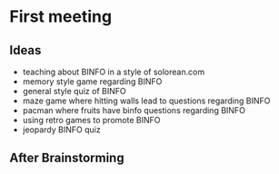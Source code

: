 # First meeting

## Ideas

 - teaching about BINFO in a style of solorean.com
 - memory style game regarding BINFO
 - general style quiz of BINFO
 - maze game where hitting walls lead to questions regarding BINFO
 - pacman where fruits have binfo questions regarding BINFO
 - using retro games to promote BINFO
 - jeopardy BINFO quiz


## After Brainstorming
 
